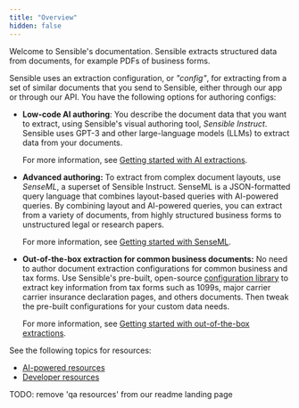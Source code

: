 ```yaml
---
title: "Overview"
hidden: false
---
```


Welcome to Sensible's documentation. Sensible extracts structured data from documents, for example PDFs of business forms. 

Sensible uses an extraction configuration, or *"config"*, for extracting from a set of similar documents that you send to Sensible, either through our app or through our API. You have the following options for authoring configs:

- **Low-code AI authoring**: You describe the document data that you want to extract, using Sensible's visual authoring tool, *Sensible Instruct*. Sensible uses GPT-3 and other large-language models (LLMs) to extract data from your documents. 

  For more information, see [Getting started with AI extractions](doc:getting-started-ai).

- **Advanced authoring:**  To extract from complex document layouts, use *SenseML*, a superset of Sensible Instruct. SenseML is a JSON-formatted query language that combines layout-based queries with AI-powered queries. By combining layout and AI-powered queries, you can extract from a variety of documents, from highly structured business forms to unstructured legal or research papers.

   For more information, see [Getting started with SenseML](doc:getting-started).

- **Out-of-the-box extraction for common business documents:**  No need to author document extraction configurations for common business and tax forms. Use Sensible's pre-built, open-source [configuration library](https://github.com/sensible-hq/sensible-configuration-library/) to extract key information from tax forms such as 1099s, major carrier carrier insurance declaration pages, and others documents. Then tweak the pre-built configurations for your custom data needs.

   For more information, see [Getting started with out-of-the-box extractions](doc:excel-quickstart).

See the following topics for resources:

- [AI-powered resources](doc:no-code)
- [Developer resources](doc:developer)



TODO: remove 'qa resources' from our readme landing page
